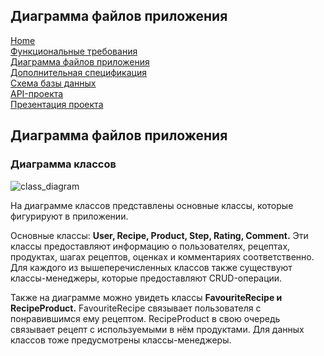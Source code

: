 ## Диаграмма файлов приложения

[Home](../index.md)    
[Функциональные требования](functional_requirements.md)  
[Диаграмма файлов приложения](files_diagram.md)  
[Дополнительная спецификация](additional_specification.md)   
[Схема базы данных](database_schema.md)  
[API-проекта](project_api.md)  
[Презентация проекта](project_presentation.md)

## Диаграмма файлов приложения

### Диаграмма классов

![class_diagram](https://github.com/fpmi-hci-2023/project13a-dishcraft/assets/78850640/f63ad17c-c023-4de7-b9c5-a4ee3ecd6d0e)

На диаграмме классов представлены основные классы, которые фигурируют в приложении.  

Основные классы: **User, Recipe, Product, Step, Rating, Comment.** Эти классы предоставляют информацию о пользователях, рецептах, продуктах, шагах рецептов, оценках и комментариях соответственно. Для каждого из вышеперечисленных классов также существуют классы-менеджеры, которые предоставляют CRUD-операции.  

Также на диаграмме можно увидеть классы **FavouriteRecipe и RecipeProduct.** FavouriteRecipe связывает пользователя с понравившимся ему рецептом. RecipeProduct в свою очередь связывает рецепт с используемыми в нём продуктами. Для данных классов тоже предусмотрены классы-менеджеры.
